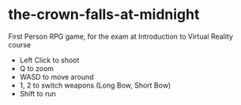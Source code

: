 # the-crown-falls-at-midnight
First Person RPG game, for the exam at Introduction to Virtual Reality course
- Left Click to shoot
- Q to zoom
- WASD to move around
- 1, 2 to switch weapons (Long Bow, Short Bow)
- Shift to run

